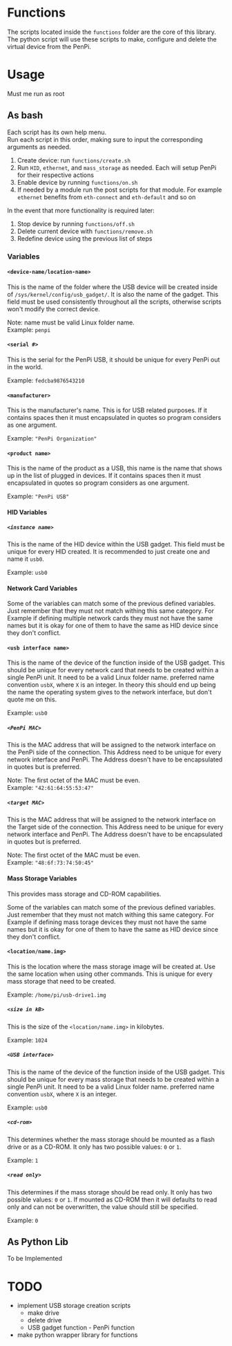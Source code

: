 # Functions

The scripts located inside the `functions` folder are the core of this library.    
The python script will use these scripts to make, configure and delete the virtual device from the PenPi.   

# Usage

Must me run as root

## As bash

Each script has its own help menu.    
Run each script in this order, making sure to input the corresponding arguments as needed.   

1. Create device: run `functions/create.sh`    
2. Run `HID`, `ethernet`, and `mass_storage` as needed. Each will setup PenPi for their respective actions   
3. Enable device by running `functions/on.sh`   
4. If needed by a module run the post scripts for that module. For example `ethernet` benefits from `eth-connect` and `eth-default` and so on   

In the event that more functionality is required later:
1. Stop device by running `functions/off.sh`    
2. Delete current device with `functions/remove.sh`   
3. Redefine device using the previous list of steps   

### Variables

#### `<device-name/location-name>`
This is the name of the folder where the USB device will be created inside of `/sys/kernel/config/usb_gadget/`. It is also the name of the gadget. This field must be used consistently throughout all the scripts, otherwise scripts won't modify the correct device.   

Note: name must be valid Linux folder name.   
Example: `penpi`   

#### `<serial #>`
This is the serial for the PenPi USB, it should be unique for every PenPi out in the world.    

Example: `fedcba9876543210`    

#### `<manufacturer>` 
This is the manufacturer's name. This is for USB related purposes. If it contains spaces then it must encapsulated in quotes so program considers as one argument.   

Example: `"PenPi Organization"`   

#### `<product name>`

This is the name of the product as a USB, this name is the name that shows up in the list of plugged in devices. If it contains spaces then it must encapsulated in quotes so program considers as one argument.   

Example: `"PenPi USB"`   

#### HID Variables
##### `<instance name>`
This is the name of the HID device within the USB gadget. This field must be unique for every HID created. It is recommended to just create one and name it `usb0`.   

Example: `usb0`   

#### Network Card Variables

Some of the variables can match some of the previous defined variables. Just remember that they must not match withing this same category. For Example if defining multiple network cards they must not have the same names but it is okay for one of them to have the same as HID device since they don't conflict.   


#### `<usb interface name>` 
This is the name of the device of the function inside of the USB gadget. This should be unique for every network card that needs to be created within a single PenPi unit. It need to be a valid Linux folder name. preferred name convention `usbX`, where `X` is an integer. In theory this should end up being the name the operating system gives to the network interface, but don't quote me on this.   

Example: `usb0`   

##### `<PenPi MAC>`
This is the MAC address that will be assigned to the network interface on the PenPi side of the connection. This Address need to be unique for every network interface and PenPi. The Address doesn't have to be encapsulated in quotes but is preferred.    

Note: The first octet of the MAC must be even.      
Example: `"42:61:64:55:53:47"`   

##### `<target MAC>`
This is the MAC address that will be assigned to the network interface on the Target side of the connection. This Address need to be unique for every network interface and PenPi. The Address doesn't have to be encapsulated in quotes but is preferred.    

Note: The first octet of the MAC must be even.   
Example: `"48:6f:73:74:50:45"`   




#### Mass Storage Variables

This provides mass storage and CD-ROM capabilities.   

Some of the variables can match some of the previous defined variables. Just remember that they must not match withing this same category. For Example if defining mass torage devices they must not have the same names but it is okay for one of them to have the same as HID device since they don't conflict.   


#### `<location/name.img>` 
This is the location where the mass storage image will be created at. Use the same location when using other commands. This is unique for every mass storage that need to be created.   

Example: `/home/pi/usb-drive1.img`    

##### `<size in kB>`
This is the size of the `<location/name.img>` in kilobytes.   

Example: `1024`   

##### `<USB interface>`
This is the name of the device of the function inside of the USB gadget. This should be unique for every mass storage that needs to be created within a single PenPi unit. It need to be a valid Linux folder name. preferred name convention `usbX`, where `X` is an integer.    

Example: `usb0`   

##### `<cd-rom>`
This determines whether the mass storage should be mounted as a flash drive or as a CD-ROM. It only has two possible values: `0` or `1`.   

Example: `1`   

##### `<read only>`
This determines if the mass storage should be read only. It only has two possible values: `0` or `1`. If mounted as CD-ROM then it will defaults to read only and can not be overwritten, the value should still be specified.   

Example: `0`   



## As Python Lib

To be Implemented

# TODO

- implement USB storage creation scripts
   - make drive
   - delete drive
   - USB gadget function - PenPi function
- make python wrapper library for functions
